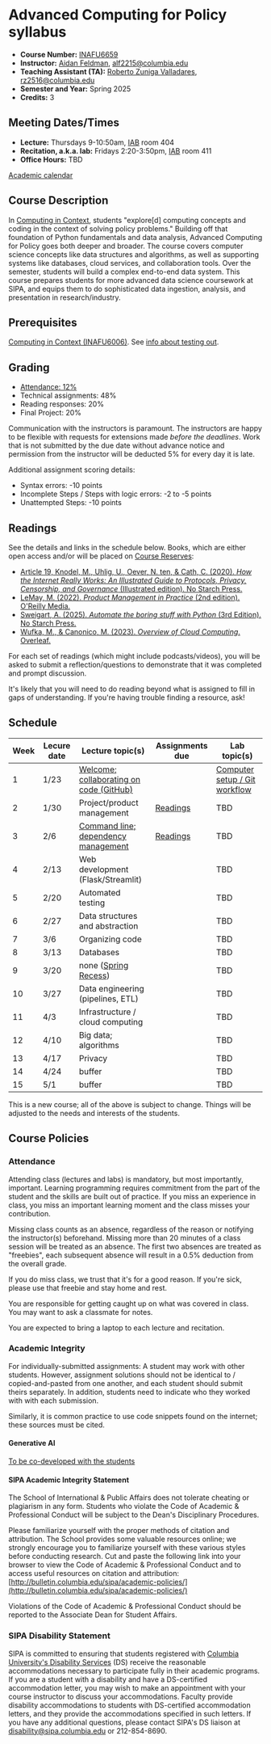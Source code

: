 # Advanced Computing for Policy syllabus

- **Course Number:** [INAFU6659](https://vergil.columbia.edu/vergil/course/20251/74227)
- **Instructor:** [Aidan Feldman](https://www.sipa.columbia.edu/communities-connections/faculty/aidan-feldman), [alf2215@columbia.edu](mailto:alf2215@columbia.edu)
- **Teaching Assistant (TA):** [Roberto Zuniga Valladares](https://www.sipa.columbia.edu/communities-connections/faculty/roberto-zuniga-valladares), [rz2516@columbia.edu](mailto:rz2516@columbia.edu)
- **Semester and Year:** Spring 2025
- **Credits:** 3

## Meeting Dates/Times

- **Lecture:** Thursdays 9-10:50am, [IAB](https://maps.app.goo.gl/Hg6dyuWcchZ2DmRB6) room 404
- **Recitation, a.k.a. lab:** Fridays 2:20-3:50pm, [IAB](https://maps.app.goo.gl/Hg6dyuWcchZ2DmRB6) room 411
- **Office Hours:** TBD

[Academic calendar](https://bulletin.columbia.edu/sipa/registration/academic-calendar/)

## Course Description

In [Computing in Context](https://computing-in-context.afeld.me/), students "explore\[d\] computing concepts and coding in the context of solving policy problems." Building off that foundation of Python fundamentals and data analysis, Advanced Computing for Policy goes both deeper and broader. The course covers computer science concepts like data structures and algorithms, as well as supporting systems like databases, cloud services, and collaboration tools. Over the semester, students will build a complex end-to-end data system. This course prepares students for more advanced data science coursework at SIPA, and equips them to do sophisticated data ingestion, analysis, and presentation in research/industry.

## Prerequisites

[Computing in Context (INAFU6006)](https://computing-in-context.afeld.me/). See [info about testing out](testing_out.md).

## Grading

- [Attendance: 12%](#attendance)
- Technical assignments: 48%
- Reading responses: 20%
- Final Project: 20%

Communication with the instructors is paramount. The instructors are happy to be flexible with requests for extensions made _before the deadlines_. Work that is not submitted by the due date without advance notice and permission from the instructor will be deducted 5% for every day it is late.

Additional assignment scoring details:

- Syntax errors: -10 points
- Incomplete Steps / Steps with logic errors: -2 to -5 points
- Unattempted Steps: -10 points

## Readings

See the details and links in the schedule below. Books, which are either open access and/or will be placed on [Course Reserves](https://library.columbia.edu/services/reserves.html):

- [Article 19, Knodel, M., Uhlig, U., Oever, N. ten, & Cath, C. (2020). _How the Internet Really Works: An Illustrated Guide to Protocols, Privacy, Censorship, and Governance_ (Illustrated edition). No Starch Press.](https://clio.columbia.edu/catalog/15236654)
- [LeMay, M. (2022). _Product Management in Practice_ (2nd edition). O'Reilly Media.](https://clio.columbia.edu/catalog/17923879)
- [Sweigart, A. (2025). _Automate the boring stuff with Python_ (3rd Edition). No Starch Press.](https://automatetheboringstuff.com/)
- [Wufka, M., & Canonico, M. (2023). _Overview of Cloud Computing_. Overleaf.](https://dc.arcabc.ca/islandora/object/dc%3A54375)

For each set of readings (which might include podcasts/videos), you will be asked to submit a reflection/questions to demonstrate that it was completed and prompt discussion.

It's likely that you will need to do reading beyond what is assigned to fill in gaps of understanding. If you're having trouble finding a resource, ask!

## Schedule

| Week | Lecure date | Lecture topic(s)                                                  | Assignments due                 | Lab topic(s)                                    |
| ---- | ----------- | ----------------------------------------------------------------- | ------------------------------- | ----------------------------------------------- |
| 1    | 1/23        | [Welcome; collaborating on code (GitHub)](lectures/lecture_01.md) |                                 | [Computer setup / Git workflow](labs/lab_01.md) |
| 2    | 1/30        | Project/product management                                        | [Readings](readings/week_02.md) | TBD                                             |
| 3    | 2/6         | [Command line; dependency management](lectures/lecture_03.md)     | [Readings](readings/week_03.md) | TBD                                             |
| 4    | 2/13        | Web development (Flask/Streamlit)                                 |                                 | TBD                                             |
| 5    | 2/20        | Automated testing                                                 |                                 | TBD                                             |
| 6    | 2/27        | Data structures and abstraction                                   |                                 | TBD                                             |
| 7    | 3/6         | Organizing code                                                   |                                 | TBD                                             |
| 8    | 3/13        | Databases                                                         |                                 | TBD                                             |
| 9    | 3/20        | none ([Spring Recess][recess])                                    |                                 | TBD                                             |
| 10   | 3/27        | Data engineering (pipelines, ETL)                                 |                                 | TBD                                             |
| 11   | 4/3         | Infrastructure / cloud computing                                  |                                 | TBD                                             |
| 12   | 4/10        | Big data; algorithms                                              |                                 | TBD                                             |
| 13   | 4/17        | Privacy                                                           |                                 | TBD                                             |
| 14   | 4/24        | buffer                                                            |                                 | TBD                                             |
| 15   | 5/1         | buffer                                                            |                                 | TBD                                             |

[recess]: https://registrar.columbia.edu/content/academic-calendar?acfy=49&acschool=18&acterm=6&field_event_type1_tid%255B%255D=23&keys=#!#e=9806

This is a new course; all of the above is subject to change. Things will be adjusted to the needs and interests of the students.

## Course Policies

### Attendance

Attending class (lectures and labs) is mandatory, but most importantly, important. Learning programming requires commitment from the part of the student and the skills are built out of practice. If you miss an experience in class, you miss an important learning moment and the class misses your contribution.

Missing class counts as an absence, regardless of the reason or notifying the instructor(s) beforehand. Missing more than 20 minutes of a class session will be treated as an absence. The first two absences are treated as "freebies", each subsequent absence will result in a 0.5% deduction from the overall grade.

If you do miss class, we trust that it's for a good reason. If you're sick, please use that freebie and stay home and rest.

You are responsible for getting caught up on what was covered in class. You may want to ask a classmate for notes.

You are expected to bring a laptop to each lecture and recitation.

### Academic Integrity

For individually-submitted assignments: A student may work with other students. However, assignment solutions should not be identical to / copied-and-pasted from one another, and each student should submit theirs separately. In addition, students need to indicate who they worked with with each submission.

Similarly, it is common practice to use code snippets found on the internet; these sources must be cited.

#### Generative AI

[To be co-developed with the students](lectures/lecture_01.md#generative-ai-policy)

#### SIPA Academic Integrity Statement

The School of International & Public Affairs does not tolerate cheating or plagiarism in any form. Students who violate the Code of Academic & Professional Conduct will be subject to the Dean's Disciplinary Procedures.

Please familiarize yourself with the proper methods of citation and attribution. The School provides some valuable resources online; we strongly encourage you to familiarize yourself with these various styles before conducting research. Cut and paste the following link into your browser to view the Code of Academic & Professional Conduct and to access useful resources on citation and attribution: [http://bulletin.columbia.edu/sipa/academic-policies/](http://bulletin.columbia.edu/sipa/academic-policies/)

Violations of the Code of Academic & Professional Conduct should be reported to the Associate Dean for Student Affairs.

### SIPA Disability Statement

SIPA is committed to ensuring that students registered with [Columbia University's Disability Services](https://health.columbia.edu/content/disability-services) (DS) receive the reasonable accommodations necessary to participate fully in their academic programs. If you are a student with a disability and have a DS-certified accommodation letter, you may wish to make an appointment with your course instructor to discuss your accommodations. Faculty provide disability accommodations to students with DS-certified accommodation letters, and they provide the accommodations specified in such letters. If you have any additional questions, please contact SIPA's DS liaison at [disability@sipa.columbia.edu](mailto:disability@sipa.columbia.edu) or 212-854-8690.
